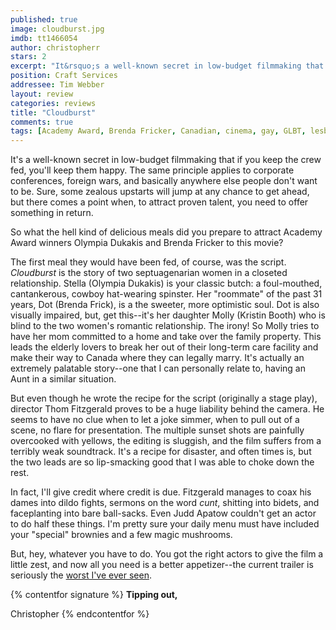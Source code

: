 ```yaml
---
published: true
image: cloudburst.jpg
imdb: tt1466054
author: christopherr
stars: 2
excerpt: "It&rsquo;s a well-known secret in low-budget filmmaking that if you keep the crew fed, you&rsquo;ll keep them happy. The same principle applies to corporate conferences, foreign wars, and basically anywhere else people don&rsquo;t want to be. Sure, some zealous upstarts will jump at any chance to get ahead, but there comes a point when, to attract proven talent, you need to offer something in return. "
position: Craft Services
addressee: Tim Webber
layout: review
categories: reviews
title: "Cloudburst"
comments: true
tags: [Academy Award, Brenda Fricker, Canadian, cinema, gay, GLBT, lesbian, Letters, Olympia Dukakis, queer, winner]
---
```

It's a well-known secret in low-budget filmmaking that if you keep the crew fed, you'll keep them happy. The same principle applies to corporate conferences, foreign wars, and basically anywhere else people don't want to be. Sure, some zealous upstarts will jump at any chance to get ahead, but there comes a point when, to attract proven talent, you need to offer something in return.  

So what the hell kind of delicious meals did you prepare to attract Academy Award winners Olympia Dukakis and Brenda Fricker to this movie?

The first meal they would have been fed, of course, was the script. _Cloudburst_ is the story of two septuagenarian women in a closeted relationship. Stella (Olympia Dukakis) is your classic butch: a foul-mouthed, cantankerous, cowboy hat-wearing spinster. Her "roommate" of the past 31 years, Dot (Brenda Frick), is a the sweeter, more optimistic soul. Dot is also visually impaired, but, get this--it's her daughter Molly (Kristin Booth) who is blind to the two women's romantic relationship. The irony! So Molly tries to have her mom committed to a home and take over the family property. This leads the elderly lovers to break her out of their long-term care facility and make their way to Canada where they can legally marry. It's actually an extremely palatable story--one that I can personally relate to, having an Aunt in a similar situation.

But even though he wrote the recipe for the script (originally a stage play), director Thom Fitzgerald proves to be a huge liability behind the camera.  He seems to have no clue when to let a joke simmer, when to pull out of a scene, no flare for presentation. The multiple sunset shots are painfully overcooked with yellows, the editing is sluggish, and the film suffers from a terribly weak soundtrack. It's a recipe for disaster, and often times is, but the two leads are so lip-smacking good that I was able to choke down the rest.

In fact, I'll give credit where credit is due. Fitzgerald manages to coax his dames into dildo fights, sermons on the word _cunt_, shitting into bidets, and faceplanting into bare ball-sacks. Even Judd Apatow couldn't get an actor to do half these things. I'm pretty sure your daily menu must have included your "special" brownies and a few magic mushrooms.

But, hey, whatever you have to do. You got the right actors to give the film a little zest, and now all you need is a better appetizer--the current trailer is seriously the [worst I've ever seen][1].

   [1]: http://www.youtube.com/watch?feature=player_embedded&v=Ce-6-SX_6dQ#!

{% contentfor signature %}
**Tipping out,**

Christopher
{% endcontentfor %}